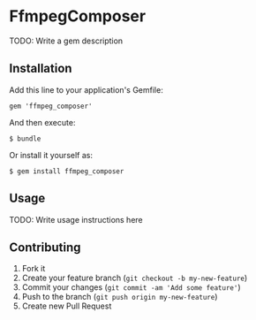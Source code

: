 # FfmpegComposer

TODO: Write a gem description

## Installation

Add this line to your application's Gemfile:

    gem 'ffmpeg_composer'

And then execute:

    $ bundle

Or install it yourself as:

    $ gem install ffmpeg_composer

## Usage

TODO: Write usage instructions here

## Contributing

1. Fork it
2. Create your feature branch (`git checkout -b my-new-feature`)
3. Commit your changes (`git commit -am 'Add some feature'`)
4. Push to the branch (`git push origin my-new-feature`)
5. Create new Pull Request
